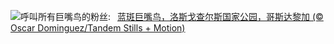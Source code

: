 ![](https://www.bing.com/th?id=OHR.LittleToucanet_ZH-CN2910262009_UHD.jpg&w=1000)呼叫所有巨嘴鸟的粉丝:&nbsp;&ensp;[蓝斑巨嘴鸟，洛斯戈查尔斯国家公园，哥斯达黎加 (© Oscar Dominguez/Tandem Stills + Motion)](https://www.bing.com/th?id=OHR.LittleToucanet_ZH-CN2910262009_UHD.jpg)
<br><br/>
